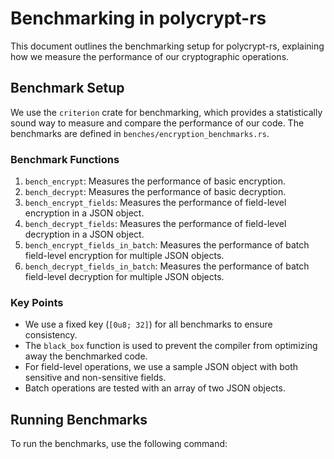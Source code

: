 # Benchmarking in polycrypt-rs

This document outlines the benchmarking setup for polycrypt-rs, explaining how we measure the performance of our cryptographic operations.

## Benchmark Setup

We use the `criterion` crate for benchmarking, which provides a statistically sound way to measure and compare the performance of our code. The benchmarks are defined in `benches/encryption_benchmarks.rs`.

### Benchmark Functions

1. `bench_encrypt`: Measures the performance of basic encryption.
2. `bench_decrypt`: Measures the performance of basic decryption.
3. `bench_encrypt_fields`: Measures the performance of field-level encryption in a JSON object.
4. `bench_decrypt_fields`: Measures the performance of field-level decryption in a JSON object.
5. `bench_encrypt_fields_in_batch`: Measures the performance of batch field-level encryption for multiple JSON objects.
6. `bench_decrypt_fields_in_batch`: Measures the performance of batch field-level decryption for multiple JSON objects.

### Key Points

- We use a fixed key (`[0u8; 32]`) for all benchmarks to ensure consistency.
- The `black_box` function is used to prevent the compiler from optimizing away the benchmarked code.
- For field-level operations, we use a sample JSON object with both sensitive and non-sensitive fields.
- Batch operations are tested with an array of two JSON objects.

## Running Benchmarks

To run the benchmarks, use the following command:
